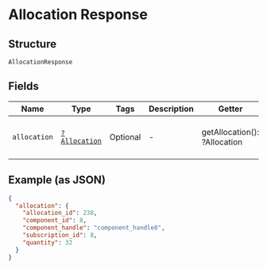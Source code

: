 
# Allocation Response

## Structure

`AllocationResponse`

## Fields

| Name | Type | Tags | Description | Getter | Setter |
|  --- | --- | --- | --- | --- | --- |
| `allocation` | [`?Allocation`](../../doc/models/allocation.md) | Optional | - | getAllocation(): ?Allocation | setAllocation(?Allocation allocation): void |

## Example (as JSON)

```json
{
  "allocation": {
    "allocation_id": 238,
    "component_id": 8,
    "component_handle": "component_handle8",
    "subscription_id": 8,
    "quantity": 32
  }
}
```

